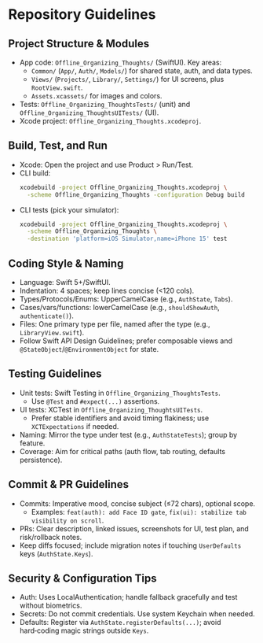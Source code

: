 # Repository Guidelines

## Project Structure & Modules
- App code: `Offline_Organizing_Thoughts/` (SwiftUI). Key areas:
  - `Common/` (`App/`, `Auth/`, `Models/`) for shared state, auth, and data types.
  - `Views/` (`Projects/`, `Library/`, `Settings/`) for UI screens, plus `RootView.swift`.
  - `Assets.xcassets/` for images and colors.
- Tests: `Offline_Organizing_ThoughtsTests/` (unit) and `Offline_Organizing_ThoughtsUITests/` (UI).
- Xcode project: `Offline_Organizing_Thoughts.xcodeproj`.

## Build, Test, and Run
- Xcode: Open the project and use Product > Run/Test.
- CLI build:
  ```bash
  xcodebuild -project Offline_Organizing_Thoughts.xcodeproj \
    -scheme Offline_Organizing_Thoughts -configuration Debug build
  ```
- CLI tests (pick your simulator):
  ```bash
  xcodebuild -project Offline_Organizing_Thoughts.xcodeproj \
    -scheme Offline_Organizing_Thoughts \
    -destination 'platform=iOS Simulator,name=iPhone 15' test
  ```

## Coding Style & Naming
- Language: Swift 5+/SwiftUI.
- Indentation: 4 spaces; keep lines concise (<120 cols).
- Types/Protocols/Enums: UpperCamelCase (e.g., `AuthState`, `Tabs`).
- Cases/vars/functions: lowerCamelCase (e.g., `shouldShowAuth`, `authenticate()`).
- Files: One primary type per file, named after the type (e.g., `LibraryView.swift`).
- Follow Swift API Design Guidelines; prefer composable views and `@StateObject`/`@EnvironmentObject` for state.

## Testing Guidelines
- Unit tests: Swift Testing in `Offline_Organizing_ThoughtsTests`.
  - Use `@Test` and `#expect(...)` assertions.
- UI tests: XCTest in `Offline_Organizing_ThoughtsUITests`.
  - Prefer stable identifiers and avoid timing flakiness; use `XCTExpectations` if needed.
- Naming: Mirror the type under test (e.g., `AuthStateTests`); group by feature.
- Coverage: Aim for critical paths (auth flow, tab routing, defaults persistence).

## Commit & PR Guidelines
- Commits: Imperative mood, concise subject (≤72 chars), optional scope.
  - Examples: `feat(auth): add Face ID gate`, `fix(ui): stabilize tab visibility on scroll`.
- PRs: Clear description, linked issues, screenshots for UI, test plan, and risk/rollback notes.
- Keep diffs focused; include migration notes if touching `UserDefaults` keys (`AuthState.Keys`).

## Security & Configuration Tips
- Auth: Uses LocalAuthentication; handle fallback gracefully and test without biometrics.
- Secrets: Do not commit credentials. Use system Keychain when needed.
- Defaults: Register via `AuthState.registerDefaults(...)`; avoid hard‑coding magic strings outside `Keys`.

